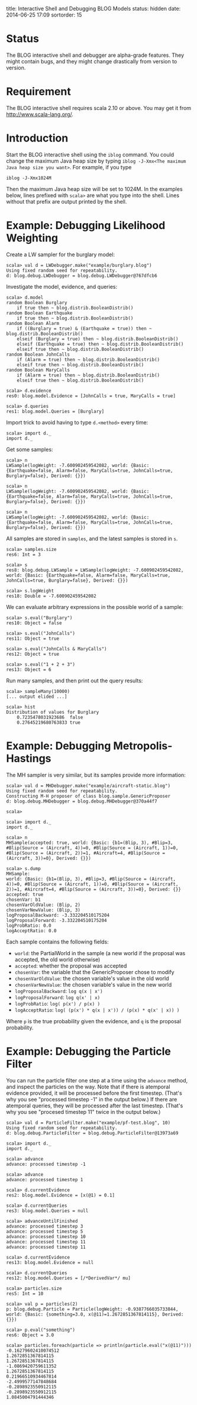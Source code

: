 title: Interactive Shell and Debugging BLOG Models
status: hidden
date: 2014-06-25 17:09
sortorder: 15


# Status

The BLOG interactive shell and debugger are alpha-grade features. They might
contain bugs, and they might change drastically from version to version.

# Requirement
The BLOG interactive shell requires scala 2.10 or above. You may get it from 
http://www.scala-lang.org/.

# Introduction

Start the BLOG interactive shell using the `iblog` command. You could change the maximum Java heap size by typing `iblog -J-Xmx<The maximum Java heap size you want>`. For example, if you type

```text
iblog -J-Xmx1024M
```

Then the maximum Java heap size will be set to 1024M.
In the examples below, lines prefixed with `scala>` are what you type into the shell. Lines without that prefix are output printed by the shell.


# Example: Debugging Likelihood Weighting

Create a LW sampler for the burglary model:

```text
scala> val d = LWDebugger.make("example/burglary.blog")
Using fixed random seed for repeatability.
d: blog.debug.LWDebugger = blog.debug.LWDebugger@767dfcb6
```

Investigate the model, evidence, and queries:

```text
scala> d.model
random Boolean Burglary
    if true then ~ blog.distrib.BooleanDistrib()
random Boolean Earthquake
    if true then ~ blog.distrib.BooleanDistrib()
random Boolean Alarm
    if ((Burglary = true) & (Earthquake = true)) then ~ blog.distrib.BooleanDistrib()
    elseif (Burglary = true) then ~ blog.distrib.BooleanDistrib()
    elseif (Earthquake = true) then ~ blog.distrib.BooleanDistrib()
    elseif true then ~ blog.distrib.BooleanDistrib()
random Boolean JohnCalls
    if (Alarm = true) then ~ blog.distrib.BooleanDistrib()
    elseif true then ~ blog.distrib.BooleanDistrib()
random Boolean MaryCalls
    if (Alarm = true) then ~ blog.distrib.BooleanDistrib()
    elseif true then ~ blog.distrib.BooleanDistrib()

scala> d.evidence
res0: blog.model.Evidence = [JohnCalls = true, MaryCalls = true]

scala> d.queries
res1: blog.model.Queries = [Burglary]
```

Import trick to avoid having to type `d.<method>` every time:

```text
scala> import d._
import d._
```

Get some samples:

```text
scala> n
LWSample(logWeight: -7.600902459542082, world: {Basic: {Earthquake=false, Alarm=false, MaryCalls=true, JohnCalls=true, Burglary=false}, Derived: {}})

scala> n
LWSample(logWeight: -7.600902459542082, world: {Basic: {Earthquake=false, Alarm=false, MaryCalls=true, JohnCalls=true, Burglary=false}, Derived: {}})

scala> n
LWSample(logWeight: -7.600902459542082, world: {Basic: {Earthquake=false, Alarm=false, MaryCalls=true, JohnCalls=true, Burglary=false}, Derived: {}})
```

All samples are stored in `samples`, and the latest samples is stored in `s`.

```text
scala> samples.size
res6: Int = 3

scala> s
res8: blog.debug.LWSample = LWSample(logWeight: -7.600902459542082, world: {Basic: {Earthquake=false, Alarm=false, MaryCalls=true, JohnCalls=true, Burglary=false}, Derived: {}})

scala> s.logWeight
res18: Double = -7.600902459542082
```

We can evaluate arbitrary expressions in the possible world of a sample:

```text
scala> s.eval("Burglary")
res10: Object = false

scala> s.eval("JohnCalls")
res11: Object = true

scala> s.eval("JohnCalls & MaryCalls")
res12: Object = true

scala> s.eval("1 + 2 + 3")
res13: Object = 6
```

Run many samples, and then print out the query results:

```text
scala> sampleMany(10000)
[... output elided ...]

scala> hist
Distribution of values for Burglary
    0.7235478031923686  false
    0.27645219680763833 true
```


# Example: Debugging Metropolis-Hastings

The MH sampler is very similar, but its samples provide more information:

```text
scala> val d = MHDebugger.make("example/aircraft-static.blog")
Using fixed random seed for repeatability.
Constructing M-H proposer of class blog.sample.GenericProposer
d: blog.debug.MHDebugger = blog.debug.MHDebugger@370a44f7

scala> 

scala> import d._
import d._

scala> n
MHSample(accepted: true, world: {Basic: {b1=(Blip, 3), #Blip=3, #Blip(Source = (Aircraft, 4))=0, #Blip(Source = (Aircraft, 1))=0, #Blip(Source = (Aircraft, 2))=1, #Aircraft=4, #Blip(Source = (Aircraft, 3))=0}, Derived: {}})

scala> s.dump
MHSample:
world: {Basic: {b1=(Blip, 3), #Blip=3, #Blip(Source = (Aircraft, 4))=0, #Blip(Source = (Aircraft, 1))=0, #Blip(Source = (Aircraft, 2))=1, #Aircraft=4, #Blip(Source = (Aircraft, 3))=0}, Derived: {}}
accepted: true
chosenVar: b1
chosenVarOldValue: (Blip, 2)
chosenVarNewValue: (Blip, 3)
logProposalBackward: -3.332204510175204
logProposalForward: -3.332204510175204
logProbRatio: 0.0
logAcceptRatio: 0.0
```

Each sample contains the following fields:

- `world`: the PartialWorld in the sample (a new world if the proposal was
  accepted, the old world otherwise)
- `accepted`: whether the proposal was accepted
- `chosenVar`: the variable that the GenericProposer chose to modify
- `chosenVarOldValue`: the chosen variable's value in the old world
- `chosenVarNewValue`: the chosen variable's value in the new world
- `logProposalBackward`: `log q(x | x')`
- `logProposalForward`: `log q(x' | x)`
- `logProbRatio`: `log( p(x') / p(x) )`
- `logAcceptRatio`: `log( (p(x') * q(x | x')) / (p(x) * q(x' | x)) )`

Where `p` is the true probability given the evidence, and `q` is the proposal
probability.


# Example: Debugging the Particle Filter

You can run the particle filter one step at a time using the `advance` method,
and inspect the particles on the way. Note that if there is atemporal evidence
provided, it will be processed before the first timestep. (That's why you see
"processed timestep -1" in the output below.) If there are atemporal queries,
they will be processed after the last timestep. (That's why you see "procesed
timestep 11" twice in the output below.)

```text
scala> val d = ParticleFilter.make("example/pf-test.blog", 10)
Using fixed random seed for repeatability.
d: blog.debug.ParticleFilter = blog.debug.ParticleFilter@13973a69

scala> import d._
import d._

scala> advance
advance: processed timestep -1

scala> advance
advance: processed timestep 1

scala> d.currentEvidence
res2: blog.model.Evidence = [x(@1) = 0.1]

scala> d.currentQueries
res3: blog.model.Queries = null

scala> advanceUntilFinished
advance: processed timestep 3
advance: processed timestep 5
advance: processed timestep 10
advance: processed timestep 11
advance: processed timestep 11

scala> d.currentEvidence
res13: blog.model.Evidence = null

scala> d.currentQueries
res12: blog.model.Queries = [/*DerivedVar*/ mu]

scala> particles.size
res5: Int = 10

scala> val p = particles(2)
p: blog.debug.Particle = Particle(logWeight: -0.9387766035733844, world: {Basic: {something=3.0, x(@11)=1.2672851367814115}, Derived: {}})

scala> p.eval("something")
res6: Object = 3.0

scala> particles.foreach(particle => println(particle.eval("x(@11)")))
-0.16279602410074512
1.2672851367814115
1.2672851367814115
-1.0869420759611352
1.2672851367814115
0.21966510934467814
-2.4999577147848684
-0.2898923550912115
-0.2898923550912115
1.0845004791444346
```
